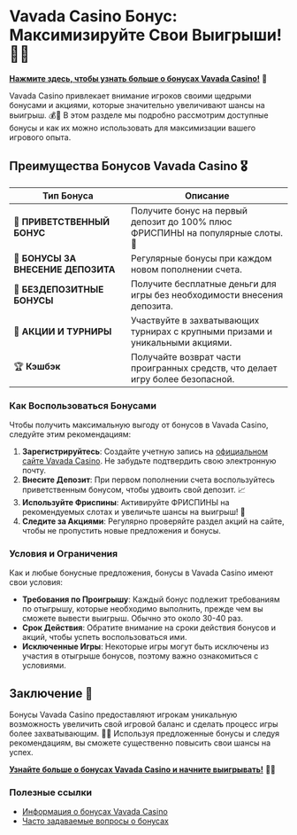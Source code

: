 # Vavada Casino Бонус: Максимизируйте Свои Выигрыши! 🎁✨

[**Нажмите здесь, чтобы узнать больше о бонусах Vavada Casino!**](https://vavadapartner.pro/?promo=ea5c9275-6854-4505-94fc-95ab18221945-linkb2) 🤑

Vavada Casino привлекает внимание игроков своими щедрыми бонусами и акциями, которые значительно увеличивают шансы на выигрыш. 💰🎲 В этом разделе мы подробно рассмотрим доступные бонусы и как их можно использовать для максимизации вашего игрового опыта.

## Преимущества Бонусов Vavada Casino 🎖️

| **Тип Бонуса**                    | **Описание**                                          |
|----------------------------------|------------------------------------------------------|
| 🎉 **ПРИВЕТСТВЕННЫЙ БОНУС**       | Получите бонус на первый депозит до 100% плюс ФРИСПИНЫ на популярные слоты. 🎰 |
| 🎁 **БОНУСЫ ЗА ВНЕСЕНИЕ ДЕПОЗИТА** | Регулярные бонусы при каждом новом пополнении счета.  |
| 💸 **БЕЗДЕПОЗИТНЫЕ БОНУСЫ**       | Получите бесплатные деньги для игры без необходимости внесения депозита. |
| 🎈 **АКЦИИ И ТУРНИРЫ**            | Участвуйте в захватывающих турнирах с крупными призами и уникальными акциями. |
| 🏆 **Кэшбэк**                     | Получайте возврат части проигранных средств, что делает игру более безопасной. |

### Как Воспользоваться Бонусами

Чтобы получить максимальную выгоду от бонусов в Vavada Casino, следуйте этим рекомендациям:

1. **Зарегистрируйтесь**: Создайте учетную запись на [официальном сайте Vavada Casino](https://vavadapartner.pro/?promo=ea5c9275-6854-4505-94fc-95ab18221945-linkb2). Не забудьте подтвердить свою электронную почту.
2. **Внесите Депозит**: При первом пополнении счета воспользуйтесь приветственным бонусом, чтобы удвоить свой депозит. 📈
3. **Используйте Фриспины**: Активируйте ФРИСПИНЫ на рекомендуемых слотах и увеличьте шансы на выигрыш! 🎰
4. **Следите за Акциями**: Регулярно проверяйте раздел акций на сайте, чтобы не пропустить новые предложения и бонусы.

### Условия и Ограничения

Как и любые бонусные предложения, бонусы в Vavada Casino имеют свои условия:

- **Требования по Проигрышу**: Каждый бонус подлежит требованиям по отыгрышу, которые необходимо выполнить, прежде чем вы сможете вывести выигрыш. Обычно это около 30-40 раз.
- **Срок Действия**: Обратите внимание на сроки действия бонусов и акций, чтобы успеть воспользоваться ими.
- **Исключенные Игры**: Некоторые игры могут быть исключены из участия в отыгрыше бонусов, поэтому важно ознакомиться с условиями.

## Заключение 🎊

Бонусы Vavada Casino предоставляют игрокам уникальную возможность увеличить свой игровой баланс и сделать процесс игры более захватывающим. 🌟💸 Используя предложенные бонусы и следуя рекомендациям, вы сможете существенно повысить свои шансы на успех.

[**Узнайте больше о бонусах Vavada Casino и начните выигрывать!**](https://vavadapartner.pro/?promo=ea5c9275-6854-4505-94fc-95ab18221945-linkb2) 💪🎊

### Полезные ссылки
- [Информация о бонусах Vavada Casino](https://vavadapartner.pro/?promo=ea5c9275-6854-4505-94fc-95ab18221945-linkb2)
- [Часто задаваемые вопросы о бонусах](https://vavadapartner.pro/?promo=ea5c9275-6854-4505-94fc-95ab18221945-linkb2)
